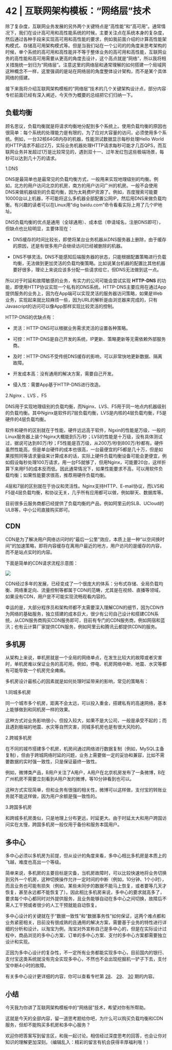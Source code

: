# 42 | 互联网架构模板：“网络层”技术
除了复杂度，互联网业务发展的另外两个关键特点是“高性能”和“高可用”。通常情况下，我们在设计高可用和高性能系统的时候，主要关注点在系统本身的复杂度，然后通过各种手段来实现高可用和高性能的要求，例如我前面介绍的计算高性能架构模式、存储高可用架构模式等。但是当我们站在一个公司的的角度来思考架构的时候，单个系统的高可用和高性能并不等于整体业务的高可用和高性能，互联网业务的高性能和高可用需要从更高的角度去设计，这个高点就是“网络”，所以我将相关措施统一划归为“网络层”。注意这里的网络层和通常理解的如何搭建一个局域网这种概念不一样，这里强调的是站在网络层的角度整体设计架构，而不是某个具体网络的搭建。

接下来我将介绍互联网架构模板的“网络层”技术的几个关键架构设计点，部分内容专栏前面已经有深入阐述，今天作为概要的总结把它们归纳一下。

## 负载均衡

顾名思议，负载均衡就是将请求均衡地分配到多个系统上。使用负载均衡的原因也很简单：每个系统的处理能力是有限的，为了应对大容量的访问，必须使用多个系统。例如，一台32核64GB内存的机器，性能测试数据显示每秒处理Hello World的HTTP请求不超过2万，实际业务机器处理HTTP请求每秒可能才几百QPS，而互联网业务并发超过1万是比较常见的，遇到双十一、过年发红包这些极端场景，每秒可以达到几十万的请求。

1.DNS

DNS是最简单也是最常见的负载均衡方式，一般用来实现地理级别的均衡。例如，北方的用户访问北京的机房，南方的用户访问广州的机房。一般不会使用DNS来做机器级别的负载均衡，因为太耗费IP资源了。例如，百度搜索可能要10000台以上机器，不可能将这么多机器全部配置公网IP，然后用DNS来做负载均衡。有兴趣的读者可以在Linux用“dig baidu.com”命令看看实际上用了几个IP地址。

DNS负载均衡的优点是通用（全球通用）、成本低（申请域名，注册DNS即可），但缺点也比较明显，主要体现在：

- DNS缓存的时间比较长，即使将某台业务机器从DNS服务器上删除，由于缓存的原因，还是有很多用户会继续访问已经被删除的机器。

- DNS不够灵活。DNS不能感知后端服务器的状态，只能根据配置策略进行负载均衡，无法做到更加灵活的负载均衡策略。比如说某台机器的配置比其他机器要好很多，理论上来说应该多分配一些请求给它，但DNS无法做到这一点。


所以对于时延和故障敏感的业务，有实力的公司可能会尝试实现 **HTTP-DNS** 的功能，即使用HTTP协议实现一个私有的DNS系统。HTTP-DNS主要应用在通过App提供服务的业务上，因为在App端可以实现灵活的服务器访问策略，如果是Web业务，实现起来就比较麻烦一些，因为URL的解析是由浏览器来完成的，只有Javascript的访问可以像App那样实现比较灵活的控制。

HTTP-DNS的优缺点有：

- 灵活：HTTP-DNS可以根据业务需求灵活的设置各种策略。

- 可控：HTTP-DNS是自己开发的系统，IP更新、策略更新等无需依赖外部服务商。

- 及时：HTTP-DNS不受传统DNS缓存的影响，可以非常快地更新数据、隔离故障。

- 开发成本高：没有通用的解决方案，需要自己开发。

- 侵入性：需要App基于HTTP-DNS进行改造。


2.Nginx 、LVS 、F5

DNS用于实现地理级别的负载均衡，而Nginx、LVS、F5用于同一地点内机器级别的负载均衡。其中Nginx是软件的7层负载均衡，LVS是内核的4层负载均衡，F5是硬件的4层负载均衡。

软件和硬件的区别就在于性能，硬件远远高于软件，Ngxin的性能是万级，一般的Linux服务器上装个Nginx大概能到5万/秒；LVS的性能是十万级，没有具体测试过，据说可达到80万/秒；F5性能是百万级，从200万/秒到800万/秒都有。硬件虽然性能高，但是单台硬件的成本也很高，一台最便宜的F5都是几十万，但是如果按照同等请求量级来计算成本的话，实际上硬件负载均衡设备可能会更便宜，例如假设每秒处理100万请求，用一台F5就够了，但用Nginx，可能要20台，这样折算下来用F5的成本反而低。因此通常情况下，如果性能要求不高，可以用软件负载均衡；如果性能要求很高，推荐用硬件负载均衡。

4层和7层的区别就在于协议和灵活性。Nginx支持HTTP、E-mail协议，而LVS和F5是4层负载均衡，和协议无关，几乎所有应用都可以做，例如聊天、数据库等。

目前很多云服务商都已经提供了负载均衡的产品，例如阿里云的SLB、UCloud的ULB等，中小公司直接购买即可。

## CDN

CDN是为了解决用户网络访问时的“最后一公里”效应，本质上是一种“以空间换时间”的加速策略，即将内容缓存在离用户最近的地方，用户访问的是缓存的内容，而不是站点实时的内容。

下面是简单的CDN请求流程示意图：

![](images/12408/78bc9b6fba23f495db9b595a45693833.png)

CDN经过多年的发展，已经变成了一个很庞大的体系：分布式存储、全局负载均衡、网络重定向、流量控制等都属于CDN的范畴，尤其是在视频、直播等领域，如果没有CDN，用户是不可能实现流畅观看内容的。

幸运的是，大部分程序员和架构师都不太需要深入理解CDN的细节，因为CDN作为网络的基础服务，独立搭建的成本巨大，很少有公司自己设计和搭建CDN系统，从CDN服务商购买CDN服务即可，目前有专门的CDN服务商，例如网宿和蓝汛；也有云计算厂家提供CDN服务，例如阿里云和腾讯云都提供CDN的服务。

## 多机房

从架构上来说，单机房就是一个全局的网络单点，在发生比较大的故障或者灾害时，单机房难以保证业务的高可用。例如，停电、机房网络中断、地震、水灾等都有可能导致一个机房完全瘫痪。

多机房设计最核心的因素就是如何处理时延带来的影响，常见的策略有：

1.同城多机房

同一个城市多个机房，距离不会太远，可以投入重金，搭建私有的高速网络，基本上能够做到和同机房一样的效果。

这种方式对业务影响很小，但投入较大，如果不是大公司，一般是承受不起的；而且遇到极端的地震、水灾等自然灾害，同城多机房也是有很大风险的。

2.跨城多机房

在不同的城市搭建多个机房，机房间通过网络进行数据复制（例如，MySQL主备复制），但由于跨城网络时延的问题，业务上需要做一定的妥协和兼容，比如不需要数据的实时强一致性，只是保证最终一致性。

例如，微博类产品，B用户关注了A用户，A用户在北京机房发布了一条微博，B在广州机房不需要立刻看到A用户发的微博，等10分钟看到也可以。

这种方式实现简单，但和业务有很强的相关性，微博可以这样做，支付宝的转账业务就不能这样做，因为用户余额是强一致性的。

3.跨国多机房

和跨城多机房类似，只是地理上分布更远，时延更大。由于时延太大和用户跨国访问实在太慢，跨国多机房一般仅用于备份和服务本国用户。

## 多中心

多中心必须以多机房为前提，但从设计的角度来看，多中心相比多机房是本质上的飞越，难度也高出一个等级。

简单来说，多机房的主要目标是灾备，当机房故障时，可以比较快速地将业务切换到另外一个机房，这种切换操作允许一定时间的中断（例如，10分钟、1个小时），而且业务也可能有损失（例如，某些未同步的数据不能马上恢复，或者要等几天才恢复，甚至永远都不能恢复了）。因此相比多机房来说，多中心的要求就高多了，要求每个中心都同时对外提供服务，且业务能够自动在多中心之间切换，故障后不需人工干预或者很少的人工干预就能自动恢复。

多中心设计的关键就在于“数据一致性”和“数据事务性”如何保证，这两个难点都和业务紧密相关，目前没有很成熟的且通用的解决方案，需要基于业务的特性进行详细的分析和设计。以淘宝为例，淘宝对外宣称自己是多中心的，但是在实际设计过程中，商品浏览的多中心方案、订单的多中心方案、支付的多中心方案都需要独立设计和实现。

正因为多中心设计的复杂性，不一定所有业务都能实现多中心，目前国内的银行、支付宝这类系统就没有完全实现多中心，不然也不会出现挖掘机一铲子下去，支付宝中断4小时的故障。

有关多中心设计更详细的内容，你可以查看专栏第 [28](http://time.geekbang.org/column/article/9787)、 [29](http://time.geekbang.org/column/article/10199)、 [30](http://time.geekbang.org/column/article/10204) 期的内容。

## 小结

今天我为你讲了互联网架构模板中的“网络层”技术，希望对你有所帮助。

这就是今天的全部内容，留一道思考题给你吧，为什么可以购买负载均衡和CDN服务，但却不能购买多机房和多中心服务？

欢迎你把答案写到留言区，和我一起讨论。相信经过深度思考的回答，也会让你对知识的理解更加深刻。（编辑乱入：精彩的留言有机会获得丰厚福利哦！）